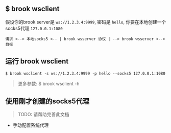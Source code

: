 ## $ brook wsclient

假设你的brook server是 `ws://1.2.3.4:9999`, 密码是 `hello`, 你要在本地创建一个socks5代理 `127.0.0.1:1080`

```
请求 <--> 本地socks5 <-- | brook wsserver 协议 | --> brook wsserver <--> 目标
```

## 运行 brook wsclient

```
$ brook wsclient -s ws://1.2.3.4:9999 -p hello --socks5 127.0.0.1:1080
```

> 更多参数: $ brook wsclient -h

## 使用刚才创建的socks5代理

> TODO: 请帮助完善此文档

* 手动配置系统代理

